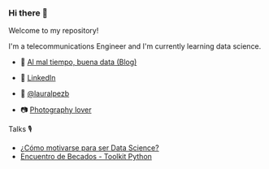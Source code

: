 ### Hi there 👋

Welcome to my repository! 

I'm a telecommunications Engineer and I'm currently learning data science.

- 📑 <a href="https://lauralpezb.medium.com">Al mal tiempo, buena data (Blog)</a> 

- 💼 <a href="https://www.linkedin.com/in/lauralpezb/">LinkedIn</a> 

- 🐤 <a href="https://twitter.com/LauraLpezB">@lauralpezb</a> 

- 📷 <a href="https://vsco.co/lauralpezb/gallery">Photography lover</a> 

Talks 🎙️
- <a href="https://open.spotify.com/episode/0Q6EHswdn094pfoWcwiqHC?si=WgeiqOhqSE6efIJ8crMWwg"> ¿Cómo motivarse para ser Data Science? </a> 
- <a href="https://youtu.be/65TZ7MtD5lI?t=1897"> Encuentro de Becados - Toolkit Python </a> 


<!--
**lauralpezb/lauralpezb** is a ✨ _special_ ✨ repository because its `README.md` (this file) appears on your GitHub profile.

Here are some ideas to get you started:

- 🔭 I’m currently working on ...
- 🌱 I’m currently learning ...
- 👯 I’m looking to collaborate on ...
- 🤔 I’m looking for help with ...
- 💬 Ask me about ...
- 📫 How to reach me: ...
- 😄 Pronouns: ...
- ⚡ Fun fact: ...
-->
